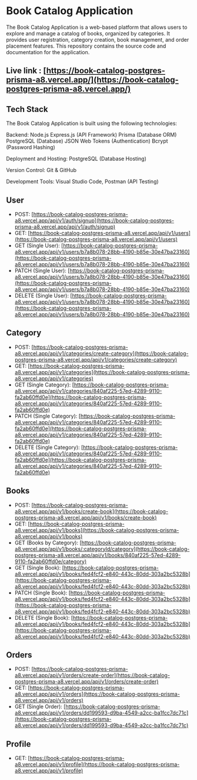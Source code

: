 # Book Catalog Application
The Book Catalog Application is a web-based platform that allows users to explore and manage a catalog of books, organized by categories. It provides user registration, category creation, book management, and order placement features. This repository contains the source code and documentation for the application.

## Live link : [https://book-catalog-postgres-prisma-a8.vercel.app/](https://book-catalog-postgres-prisma-a8.vercel.app/)

## Tech Stack 
The Book Catalog Application is built using the following technologies:


Backend:
Node.js
Express.js (API Framework)
Prisma (Database ORM)
PostgreSQL (Database)
JSON Web Tokens (Authentication)
Bcrypt (Password Hashing)

Deployment and Hosting:
PostgreSQL (Database Hosting)

Version Control:
Git & GitHub

Development Tools:
Visual Studio Code,
Postman (API Testing)

## **User**
- POST: [https://book-catalog-postgres-prisma-a8.vercel.app/api/v1/auth/signup](https://book-catalog-postgres-prisma-a8.vercel.app/api/v1/auth/signup)
- GET: [https://book-catalog-postgres-prisma-a8.vercel.app/api/v1/users](https://book-catalog-postgres-prisma-a8.vercel.app/api/v1/users)
- GET (Single User): [https://book-catalog-postgres-prisma-a8.vercel.app/api/v1/users/b7a8b078-28bb-4190-b85e-30e47ba23160](https://book-catalog-postgres-prisma-a8.vercel.app/api/v1/users/b7a8b078-28bb-4190-b85e-30e47ba23160)
- PATCH (Single User): [https://book-catalog-postgres-prisma-a8.vercel.app/api/v1/users/b7a8b078-28bb-4190-b85e-30e47ba23160](https://book-catalog-postgres-prisma-a8.vercel.app/api/v1/users/b7a8b078-28bb-4190-b85e-30e47ba23160)
- DELETE (Single User): [https://book-catalog-postgres-prisma-a8.vercel.app/api/v1/users/b7a8b078-28bb-4190-b85e-30e47ba23160](https://book-catalog-postgres-prisma-a8.vercel.app/api/v1/users/b7a8b078-28bb-4190-b85e-30e47ba23160)

## **Category**
- POST: [https://book-catalog-postgres-prisma-a8.vercel.app/api/v1/categories/create-category](https://book-catalog-postgres-prisma-a8.vercel.app/api/v1/categories/create-category)
- GET: [https://book-catalog-postgres-prisma-a8.vercel.app/api/v1/categories](https://book-catalog-postgres-prisma-a8.vercel.app/api/v1/categories)
- GET (Single Category): [https://book-catalog-postgres-prisma-a8.vercel.app/api/v1/categories/840af225-57ed-4289-9110-fa2ab60ffd0e](https://book-catalog-postgres-prisma-a8.vercel.app/api/v1/categories/840af225-57ed-4289-9110-fa2ab60ffd0e)
- PATCH (Single Category): [https://book-catalog-postgres-prisma-a8.vercel.app/api/v1/categories/840af225-57ed-4289-9110-fa2ab60ffd0e](https://book-catalog-postgres-prisma-a8.vercel.app/api/v1/categories/840af225-57ed-4289-9110-fa2ab60ffd0e)
- DELETE (Single Category): [https://book-catalog-postgres-prisma-a8.vercel.app/api/v1/categories/840af225-57ed-4289-9110-fa2ab60ffd0e](https://book-catalog-postgres-prisma-a8.vercel.app/api/v1/categories/840af225-57ed-4289-9110-fa2ab60ffd0e)

## **Books**
- POST: [https://book-catalog-postgres-prisma-a8.vercel.app/api/v1/books/create-book](https://book-catalog-postgres-prisma-a8.vercel.app/api/v1/books/create-book)
- GET: [https://book-catalog-postgres-prisma-a8.vercel.app/api/v1/books](https://book-catalog-postgres-prisma-a8.vercel.app/api/v1/books)
- GET (Books by Category): [https://book-catalog-postgres-prisma-a8.vercel.app/api/v1/books/:categoryId/category](https://book-catalog-postgres-prisma-a8.vercel.app/api/v1/books/840af225-57ed-4289-9110-fa2ab60ffd0e/category)
- GET (Single Book): [https://book-catalog-postgres-prisma-a8.vercel.app/api/v1/books/fed4fcf2-e840-443c-80dd-303a2bc5328b](https://book-catalog-postgres-prisma-a8.vercel.app/api/v1/books/fed4fcf2-e840-443c-80dd-303a2bc5328b)
- PATCH (Single Book): [https://book-catalog-postgres-prisma-a8.vercel.app/api/v1/books/fed4fcf2-e840-443c-80dd-303a2bc5328b](https://book-catalog-postgres-prisma-a8.vercel.app/api/v1/books/fed4fcf2-e840-443c-80dd-303a2bc5328b)
- DELETE (Single Book): [https://book-catalog-postgres-prisma-a8.vercel.app/api/v1/books/fed4fcf2-e840-443c-80dd-303a2bc5328b](https://book-catalog-postgres-prisma-a8.vercel.app/api/v1/books/fed4fcf2-e840-443c-80dd-303a2bc5328b)

## **Orders**
- POST: [https://book-catalog-postgres-prisma-a8.vercel.app/api/v1/orders/create-order](https://book-catalog-postgres-prisma-a8.vercel.app/api/v1/orders/create-order)
- GET: [https://book-catalog-postgres-prisma-a8.vercel.app/api/v1/orders](https://book-catalog-postgres-prisma-a8.vercel.app/api/v1/orders)
- GET (Single Order): [https://book-catalog-postgres-prisma-a8.vercel.app/api/v1/orders/dd199593-d9ba-4549-a2cc-ba1fcc7dc71c](https://book-catalog-postgres-prisma-a8.vercel.app/api/v1/orders/dd199593-d9ba-4549-a2cc-ba1fcc7dc71c)

## **Profile**
- GET: [https://book-catalog-postgres-prisma-a8.vercel.app/api/v1/profile](https://book-catalog-postgres-prisma-a8.vercel.app/api/v1/profile)

